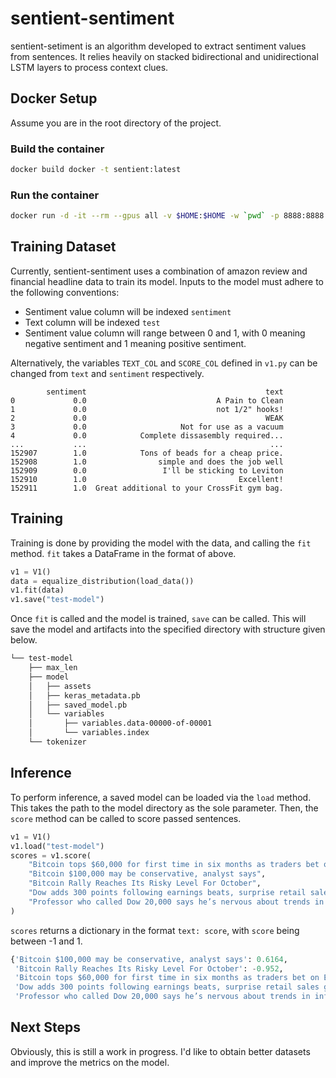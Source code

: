 # sentient-sentiment

sentient-setiment is an algorithm developed to extract sentiment values from sentences. It relies heavily on stacked bidirectional and unidirectional LSTM layers to process context clues.
## Docker Setup

Assume you are in the root directory of the project.

### Build the container

```bash
docker build docker -t sentient:latest
```

### Run the container

```bash
docker run -d -it --rm --gpus all -v $HOME:$HOME -w `pwd` -p 8888:8888 --env-file .env --name sentient sentient:latest /bin/bash
```

## Training Dataset

Currently, sentient-sentiment uses a combination of amazon review and financial headline data to train its model. Inputs to the model must adhere to the following conventions:

- Sentiment value column will be indexed `sentiment`
- Text column will be indexed `test`
- Sentiment value column will range between 0 and 1, with 0 meaning negative sentiment and 1 meaning positive sentiment.
  
Alternatively, the variables `TEXT_COL` and `SCORE_COL` defined in `v1.py` can be changed from `text` and `sentiment` respectively.

```
        sentiment                                        text
0             0.0                             A Pain to Clean
1             0.0                             not 1/2" hooks!
2             0.0                                        WEAK
3             0.0                     Not for use as a vacuum
4             0.0            Complete dissasembly required...
...           ...                                         ...
152907        1.0            Tons of beads for a cheap price.
152908        1.0                simple and does the job well
152909        0.0                 I'll be sticking to Leviton
152910        1.0                                  Excellent!
152911        1.0  Great additional to your CrossFit gym bag.
```

## Training

Training is done by providing the model with the data, and calling the `fit` method. `fit` takes a DataFrame in the format of above.

```python
v1 = V1()
data = equalize_distribution(load_data())
v1.fit(data)
v1.save("test-model")
```

Once `fit` is called and the model is trained, `save` can be called. This will save the model and artifacts into the specified directory with structure given below.

```bash
└── test-model
    ├── max_len
    ├── model
    │   ├── assets
    │   ├── keras_metadata.pb
    │   ├── saved_model.pb
    │   └── variables
    │       ├── variables.data-00000-of-00001
    │       └── variables.index
    └── tokenizer
```

## Inference

To perform inference, a saved model can be loaded via the `load` method. This takes the path to the model directory as the sole parameter. Then, the `score` method can be called to score passed sentences.

```python
v1 = V1()
v1.load("test-model")
scores = v1.score(
    "Bitcoin tops $60,000 for first time in six months as traders bet on ETF approval",
    "Bitcoin $100,000 may be conservative, analyst says",
    "Bitcoin Rally Reaches Its Risky Level For October",
    "Dow adds 300 points following earnings beats, surprise retail sales gain",
    "Professor who called Dow 20,000 says he’s nervous about trends in inflation that could spark a stock-market correction",
)
```

`scores` returns a dictionary in the format `text: score`, with `score` being between -1 and 1.

```python
{'Bitcoin $100,000 may be conservative, analyst says': 0.6164,
 'Bitcoin Rally Reaches Its Risky Level For October': -0.952,
 'Bitcoin tops $60,000 for first time in six months as traders bet on ETF approval': 0.5431,
 'Dow adds 300 points following earnings beats, surprise retail sales gain': 0.923,
 'Professor who called Dow 20,000 says he’s nervous about trends in inflation that could spark a stock-market correction': -0.9618}
```

## Next Steps

Obviously, this is still a work in progress. I'd like to obtain better datasets and improve the metrics on the model.